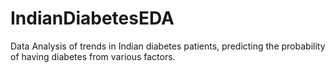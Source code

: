 # IndianDiabetesEDA
Data Analysis of trends in Indian diabetes patients, predicting the probability of having diabetes from various factors.
